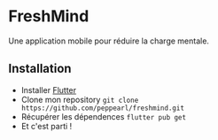 # FreshMind

Une application mobile pour réduire la charge mentale.

## Installation

- Installer [Flutter](https://docs.flutter.dev/get-started/install)
- Clone mon repository `git clone https://github.com/peppearl/freshmind.git`
- Récupérer les dépendences `flutter pub get`
- Et c'est parti !